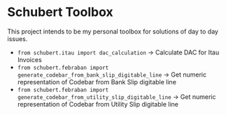 # Schubert Toolbox

This project intends to be my personal toolbox for solutions of day to day issues.

* `from schubert.itau import dac_calculation` -> Calculate DAC for Itau Invoices
* `from schubert.febraban import generate_codebar_from_bank_slip_digitable_line` -> Get numeric representation of Codebar from Bank Slip digitable line
* `from schubert.febraban import generate_codebar_from_utility_slip_digitable_line` -> Get numeric representation of Codebar from Utility Slip digitable line